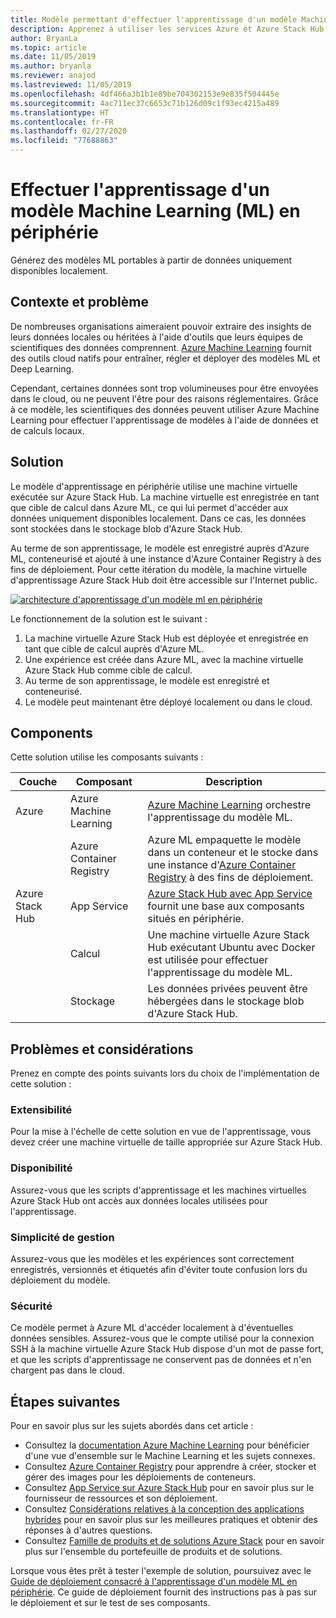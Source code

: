 ```yaml
---
title: Modèle permettant d'effectuer l'apprentissage d'un modèle Machine Learning (ML) en périphérie à l'aide d'Azure et d'Azure Stack Hub.
description: Apprenez à utiliser les services Azure et Azure Stack Hub pour effectuer l'apprentissage d'un modèle ML en périphérie.
author: BryanLa
ms.topic: article
ms.date: 11/05/2019
ms.author: bryanla
ms.reviewer: anajod
ms.lastreviewed: 11/05/2019
ms.openlocfilehash: 4df466a3b1b1e89be704302153e9e835f504445e
ms.sourcegitcommit: 4ac711ec37c6653c71b126d09c1f93ec4215a489
ms.translationtype: HT
ms.contentlocale: fr-FR
ms.lasthandoff: 02/27/2020
ms.locfileid: "77688863"
---
```

# <a name="train-machine-learning-ml-model-at-the-edge-pattern"></a>Effectuer l'apprentissage d'un modèle Machine Learning (ML) en périphérie

Générez des modèles ML portables à partir de données uniquement disponibles localement.

## <a name="context-and-problem"></a>Contexte et problème

De nombreuses organisations aimeraient pouvoir extraire des insights de leurs données locales ou héritées à l'aide d'outils que leurs équipes de scientifiques des données comprennent. [Azure Machine Learning](/azure/machine-learning/) fournit des outils cloud natifs pour entraîner, régler et déployer des modèles ML et Deep Learning.  

Cependant, certaines données sont trop volumineuses pour être envoyées dans le cloud, ou ne peuvent l'être pour des raisons réglementaires. Grâce à ce modèle, les scientifiques des données peuvent utiliser Azure Machine Learning pour effectuer l'apprentissage de modèles à l'aide de données et de calculs locaux. 

## <a name="solution"></a>Solution

Le modèle d'apprentissage en périphérie utilise une machine virtuelle exécutée sur Azure Stack Hub. La machine virtuelle est enregistrée en tant que cible de calcul dans Azure ML, ce qui lui permet d'accéder aux données uniquement disponibles localement. Dans ce cas, les données sont stockées dans le stockage blob d'Azure Stack Hub. 

Au terme de son apprentissage, le modèle est enregistré auprès d'Azure ML, conteneurisé et ajouté à une instance d'Azure Container Registry à des fins de déploiement. Pour cette itération du modèle, la machine virtuelle d'apprentissage Azure Stack Hub doit être accessible sur l'Internet public. 

[![architecture d'apprentissage d'un modèle ml en périphérie](media/pattern-train-ml-model-at-edge/solution-architecture.png)](media/pattern-train-ml-model-at-edge/solution-architecture.png)

Le fonctionnement de la solution est le suivant : 

1. La machine virtuelle Azure Stack Hub est déployée et enregistrée en tant que cible de calcul auprès d'Azure ML.
2. Une expérience est créée dans Azure ML, avec la machine virtuelle Azure Stack Hub comme cible de calcul.
3. Au terme de son apprentissage, le modèle est enregistré et conteneurisé.
4. Le modèle peut maintenant être déployé localement ou dans le cloud.

## <a name="components"></a>Components

Cette solution utilise les composants suivants :

| Couche | Composant | Description |
|----------|-----------|-------------|
| Azure | Azure Machine Learning | [Azure Machine Learning](/azure/machine-learning/) orchestre l'apprentissage du modèle ML. |
| | Azure Container Registry | Azure ML empaquette le modèle dans un conteneur et le stocke dans une instance d'[Azure Container Registry](/azure/container-registry/) à des fins de déploiement.|
| Azure Stack Hub | App Service | [Azure Stack Hub avec App Service](/azure-stack/operator/azure-stack-app-service-overview) fournit une base aux composants situés en périphérie. |
| | Calcul | Une machine virtuelle Azure Stack Hub exécutant Ubuntu avec Docker est utilisée pour effectuer l'apprentissage du modèle ML. |
| | Stockage | Les données privées peuvent être hébergées dans le stockage blob d'Azure Stack Hub. |

## <a name="issues-and-considerations"></a>Problèmes et considérations

Prenez en compte des points suivants lors du choix de l'implémentation de cette solution :

### <a name="scalability"></a>Extensibilité 

Pour la mise à l'échelle de cette solution en vue de l'apprentissage, vous devez créer une machine virtuelle de taille appropriée sur Azure Stack Hub.

### <a name="availability"></a>Disponibilité

Assurez-vous que les scripts d'apprentissage et les machines virtuelles Azure Stack Hub ont accès aux données locales utilisées pour l'apprentissage.

### <a name="manageability"></a>Simplicité de gestion

Assurez-vous que les modèles et les expériences sont correctement enregistrés, versionnés et étiquetés afin d'éviter toute confusion lors du déploiement du modèle. 

### <a name="security"></a>Sécurité

Ce modèle permet à Azure ML d'accéder localement à d'éventuelles données sensibles. Assurez-vous que le compte utilisé pour la connexion SSH à la machine virtuelle Azure Stack Hub dispose d'un mot de passe fort, et que les scripts d'apprentissage ne conservent pas de données et n'en chargent pas dans le cloud. 

## <a name="next-steps"></a>Étapes suivantes

Pour en savoir plus sur les sujets abordés dans cet article :
- Consultez la [documentation Azure Machine Learning](/azure/machine-learning) pour bénéficier d'une vue d'ensemble sur le Machine Learning et les sujets connexes.
- Consultez [Azure Container Registry](/azure/container-registry/) pour apprendre à créer, stocker et gérer des images pour les déploiements de conteneurs.
- Consultez [App Service sur Azure Stack Hub](/azure-stack/operator/azure-stack-app-service-overview) pour en savoir plus sur le fournisseur de ressources et son déploiement.
- Consultez [Considérations relatives à la conception des applications hybrides](overview-app-design-considerations.md) pour en savoir plus sur les meilleures pratiques et obtenir des réponses à d'autres questions.
- Consultez [Famille de produits et de solutions Azure Stack](/azure-stack) pour en savoir plus sur l'ensemble du portefeuille de produits et de solutions.

Lorsque vous êtes prêt à tester l'exemple de solution, poursuivez avec le [Guide de déploiement consacré à l'apprentissage d'un modèle ML en périphérie](https://aka.ms/edgetrainingdeploy). Ce guide de déploiement fournit des instructions pas à pas sur le déploiement et sur le test de ses composants.